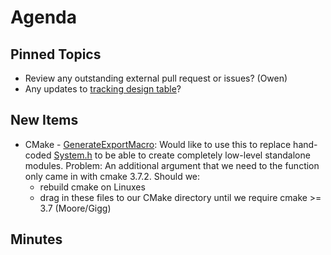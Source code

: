 Agenda
======

Pinned Topics
-------------
* Review any outstanding external pull request or issues? (Owen)
* Any updates to [tracking design table](https://github.com/mantidproject/documents/blob/master/Project-Management/TechnicalSteeringCommittee/reports/TSC-TrackingDesignProposals.md)?

New Items
---------

* CMake - [GenerateExportMacro](https://cmake.org/cmake/help/v3.7/module/GenerateExportHeader.html): Would like to use this to replace hand-coded [System.h](https://github.com/mantidproject/mantid/blob/master/Framework/Kernel/inc/MantidKernel/System.h) to be able to create completely low-level standalone modules. Problem: An additional argument that we need to the function only came in with cmake 3.7.2. Should we:
  - rebuild cmake on Linuxes
  - drag in these files to our CMake directory until we require cmake >= 3.7 (Moore/Gigg)

Minutes
-------
